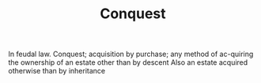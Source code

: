 ---
title: Conquest
letter: C
permalink: "/definitions/bld-conquest.html"
body: In feudal law. Conquest; acquisition by purchase; any method of ac-quiring the
  ownership of an estate other than by descent Also an estate acquired otherwise than
  by inheritance
published_at: '2018-07-07'
source: Black's Law Dictionary 2nd Ed (1910)
layout: post
---